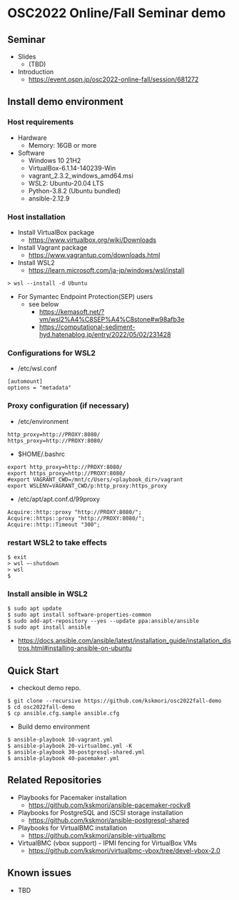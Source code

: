 # OSC2022 Online/Fall Seminar demo

## Seminar ##
 * Slides
   * (TBD)
 * Introduction
   * https://event.ospn.jp/osc2022-online-fall/session/681272

## Install demo environment

### Host requirements

* Hardware
  * Memory: 16GB or more
* Software
  * Windows 10 21H2
  * VirtualBox-6.1.14-140239-Win
  * vagrant_2.3.2_windows_amd64.msi
  * WSL2: Ubuntu-20.04 LTS
  * Python-3.8.2 (Ubuntu bundled)
  * ansible-2.12.9


### Host installation

 * Install VirtualBox package
   * https://www.virtualbox.org/wiki/Downloads
 * Install Vagrant package
   * https://www.vagrantup.com/downloads.html
 * Install WSL2
   * https://learn.microsoft.com/ja-jp/windows/wsl/install
```
> wsl --install -d Ubuntu
```
 * For Symantec Endpoint Protection(SEP) users
   * see below
      * https://kemasoft.net/?vm/wsl2%A4%C8SEP%A4%C8stone#w98afb3e
      * https://computational-sediment-hyd.hatenablog.jp/entry/2022/05/02/231428

### Configurations for WSL2
 * /etc/wsl.conf
```
[automount]
options = "metadata"
```
### Proxy configuration (if necessary)
 * /etc/environment
```
http_proxy=http://PROXY:8080/
https_proxy=http://PROXY:8080/
```
 * $HOME/.bashrc
```
export http_proxy=http://PROXY:8080/
export https_proxy=http://PROXY:8080/
#export VAGRANT_CWD=/mnt/c/Users/<playbook_dir>/vagrant
export WSLENV=VAGRANT_CWD/p:http_proxy:https_proxy
```
 * /etc/apt/apt.conf.d/99proxy
```
Acquire::http::proxy "http://PROXY:8080/";
Acquire::https::proxy "http://PROXY:8080/";
Acquire::http::Timeout "300";
```
### restart WSL2 to take effects
```
$ exit
> wsl –-shutdown
> wsl
$
```
### Install ansible in WSL2
```
$ sudo apt update
$ sudo apt install software-properties-common
$ sudo add-apt-repository --yes --update ppa:ansible/ansible
$ sudo apt install ansible
```
 * https://docs.ansible.com/ansible/latest/installation_guide/installation_distros.html#installing-ansible-on-ubuntu

## Quick Start

 * checkout demo repo.
```
$ git clone --recursive https://github.com/kskmori/osc2022fall-demo
$ cd osc2022fall-demo
$ cp ansible.cfg.sample ansible.cfg
```

 * Build demo environment
```
$ ansible-playbook 10-vagrant.yml
$ ansible-playbook 20-virtualbmc.yml -K
$ ansible-playbook 30-postgresql-shared.yml
$ ansible-playbook 40-pacemaker.yml
```

## Related Repositories

 * Playbooks for Pacemaker installation
   * https://github.com/kskmori/ansible-pacemaker-rocky8
 * Playbooks for PostgreSQL and iSCSI storage installation
   * https://github.com/kskmori/ansible-postgresql-shared
 * Playbooks for VirtualBMC installation
   * https://github.com/kskmori/ansible-virtualbmc
 * VirtualBMC (vbox support) - IPMI fencing for VirtualBox VMs
   * https://github.com/kskmori/virtualbmc-vbox/tree/devel-vbox-2.0

## Known issues
 * TBD
